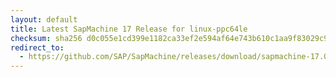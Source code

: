 ```yaml
---
layout: default
title: Latest SapMachine 17 Release for linux-ppc64le
checksum: sha256 d0c055e1cd399e1182ca33ef2e594af64e743b610c1aa9f83029c9b827c15017
redirect_to:
  - https://github.com/SAP/SapMachine/releases/download/sapmachine-17.0.8.1/sapmachine-jre-17.0.8.1_linux-ppc64le_bin.tar.gz
---
```

